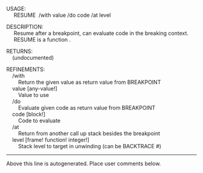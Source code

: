 USAGE:  
&nbsp;&nbsp;&nbsp;&nbsp;&nbsp;RESUME&nbsp;&nbsp;/with&nbsp;value&nbsp;/do&nbsp;code&nbsp;/at&nbsp;level  
  
DESCRIPTION:  
&nbsp;&nbsp;&nbsp;&nbsp;&nbsp;Resume&nbsp;after&nbsp;a&nbsp;breakpoint,&nbsp;can&nbsp;evaluate&nbsp;code&nbsp;in&nbsp;the&nbsp;breaking&nbsp;context.  
&nbsp;&nbsp;&nbsp;&nbsp;&nbsp;RESUME&nbsp;is&nbsp;a&nbsp;function&nbsp;.  
  
RETURNS:  
&nbsp;&nbsp;&nbsp;&nbsp;(undocumented)  
  
REFINEMENTS:  
&nbsp;&nbsp;&nbsp;&nbsp;/with  
&nbsp;&nbsp;&nbsp;&nbsp;&nbsp;&nbsp;&nbsp;&nbsp;Return&nbsp;the&nbsp;given&nbsp;value&nbsp;as&nbsp;return&nbsp;value&nbsp;from&nbsp;BREAKPOINT  
&nbsp;&nbsp;&nbsp;&nbsp;value&nbsp;[any-value!]  
&nbsp;&nbsp;&nbsp;&nbsp;&nbsp;&nbsp;&nbsp;&nbsp;Value&nbsp;to&nbsp;use  
&nbsp;&nbsp;&nbsp;&nbsp;/do  
&nbsp;&nbsp;&nbsp;&nbsp;&nbsp;&nbsp;&nbsp;&nbsp;Evaluate&nbsp;given&nbsp;code&nbsp;as&nbsp;return&nbsp;value&nbsp;from&nbsp;BREAKPOINT  
&nbsp;&nbsp;&nbsp;&nbsp;code&nbsp;[block!]  
&nbsp;&nbsp;&nbsp;&nbsp;&nbsp;&nbsp;&nbsp;&nbsp;Code&nbsp;to&nbsp;evaluate  
&nbsp;&nbsp;&nbsp;&nbsp;/at  
&nbsp;&nbsp;&nbsp;&nbsp;&nbsp;&nbsp;&nbsp;&nbsp;Return&nbsp;from&nbsp;another&nbsp;call&nbsp;up&nbsp;stack&nbsp;besides&nbsp;the&nbsp;breakpoint  
&nbsp;&nbsp;&nbsp;&nbsp;level&nbsp;[frame!&nbsp;function!&nbsp;integer!]  
&nbsp;&nbsp;&nbsp;&nbsp;&nbsp;&nbsp;&nbsp;&nbsp;Stack&nbsp;level&nbsp;to&nbsp;target&nbsp;in&nbsp;unwinding&nbsp;(can&nbsp;be&nbsp;BACKTRACE&nbsp;#)  
___
Above this line is autogenerated. Place user comments below.